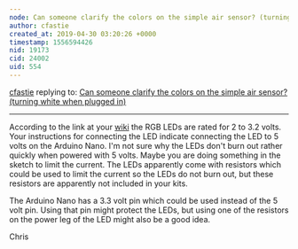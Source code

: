 ```yaml
---
node: Can someone clarify the colors on the simple air sensor? (turning white when plugged in)
author: cfastie
created_at: 2019-04-30 03:20:26 +0000
timestamp: 1556594426
nid: 19173
cid: 24002
uid: 554
---
```




[cfastie](../profile/cfastie) replying to: [Can someone clarify the colors on the simple air sensor? (turning white when plugged in)](../notes/stevie/04-26-2019/can-someone-clarify-the-colors-on-the-simple-air-sensor)

----
According to the link at your [wiki](https://publiclab.org/wiki/simple-air-sensor) the RGB LEDs are rated for 2 to 3.2 volts. Your instructions for connecting the LED indicate connecting the LED to 5 volts on the Arduino Nano. I'm not sure why the LEDs don't burn out rather quickly when powered with 5 volts. Maybe you are doing something in the sketch to limit the current. The LEDs apparently come with resistors which could be used to limit the current so the LEDs do not burn out, but these resistors are apparently not included in your kits. 

The Arduino Nano has a 3.3 volt pin which could be used instead of the 5 volt pin. Using that pin might protect the LEDs, but using one of the resistors on the power leg of the LED might also be a good idea.

Chris